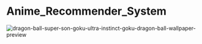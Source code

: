 # Anime_Recommender_System

![dragon-ball-super-son-goku-ultra-instinct-goku-dragon-ball-wallpaper-preview](https://user-images.githubusercontent.com/64101245/89133517-1b3ca480-d53a-11ea-939b-d5580befdddc.jpg)
